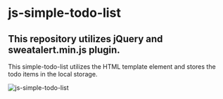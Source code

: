 # js-simple-todo-list

## This repository utilizes jQuery and sweatalert.min.js plugin.

This simple-todo-list utilizes the HTML template element and stores the
todo items in the local storage.

![js-simple-todo-list](https://user-images.githubusercontent.com/20928980/213752638-526e28ee-e274-469e-a9d1-158877336aef.gif)
